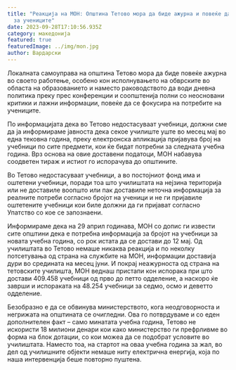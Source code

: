 ```yaml
---
title: "Реакција на МОН: Општина Тетово мора да биде ажурна и повеќе да се грижи
  за учениците"
date: 2023-09-28T17:10:56.935Z
category: македонија
featured: true
featuredImage: ../img/mon.jpg
author: Вардарски
---
```

<!--StartFragment-->

Локалната самоуправа на општина Тетово мора да биде повеќе ажурна во своето работење, особено кон исполнувањето на обврските во областа на образованието и наместо раководството да води дневна политика преку прес конференции и соопштенија полни со неосновани критики и лажни информации, повеќе да се фокусира на потребите на учениците.

По информацијата дека во Тетово недостасуваат учебници, должни сме да ја информираме јавноста дека секое училиште уште во месец мај во една тековна година, преку електронска апликација пријавува број на учебници по сите предмети, кои ќе бидат потребни за следната учебна година. Врз основа на овие доставени податоци, МОН набавува соодветен тираж и истиот го испорачува до општините.

Во Тетово недостасуваат учебници, а во постојниот фонд има и оштетени учебници, поради тоа што училиштата на нејзина територија или не доставиле воопшто или пак доставиле неточна информација за реалните потреби согласно бројот на ученици и не ги пријавиле оштетените учебници кои биле должни да ги пријават согласно Упатство со кое се запознаени.

<!--EndFragment--><!--StartFragment-->

Информираме дека на 29 април годинава, МОН со допис ги извести сите општини дека е потребна информација за бројот на учебници за новата учебна година, со рок истата да се достави до 12 мај. Од училиштата во Тетово немаше никаква реакција и по неколку потсетувања од страна на службите на МОН, информации доставија дури во средината на месец јуни. И покрај неажурноста од страна на тетовските училишта, МОН веднаш пристапи кон испорака при што достави 409.458 учебници од прво до петто одделение, а наскоро ќе заврши и испораката на 48.254 учебници за седмо, осмо и деветто одделение.

Безобразно е да се обвинува министерството, кога неодговорноста и негрижата на општината се очигледни. Ова го потврдуваме и со еден дополнителен факт – само минатата учебна година, Тетово не искористи 18 милиони денари кои како министерство ги префрливме во форма на блок дотации, со кои можеа да се подобрат условите во училиштата. Наместо тоа, на стартот на оваа учебна година за жал, во дел од училишните објекти немаше ниту електрична енергија, која по наша интервенција беше повторно пуштена.

<!--EndFragment-->